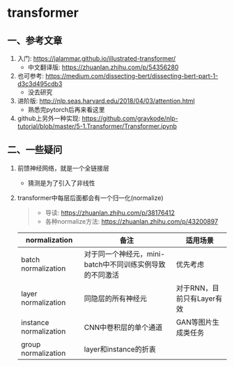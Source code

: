 # transformer

## 一、参考文章
1. 入门: https://jalammar.github.io/illustrated-transformer/
    - 中文翻译版: https://zhuanlan.zhihu.com/p/54356280
2. 也可参考: https://medium.com/dissecting-bert/dissecting-bert-part-1-d3c3d495cdb3
    - 没去研究
3. 进阶版: http://nlp.seas.harvard.edu/2018/04/03/attention.html 
    - 熟悉完pytorch后再来看这里
4. github上另外一种实现: https://github.com/graykode/nlp-tutorial/blob/master/5-1.Transformer/Transformer.ipynb

## 二、一些疑问
1. 前馈神经网络，就是一个全链接层
    - 猜测是为了引入了非线性
2. transformer中每层后面都会有一个归一化(normalize)
    > - 导读: https://zhuanlan.zhihu.com/p/38176412
    > - 各种normalize方法: https://zhuanlan.zhihu.com/p/43200897

    |normalization|备注|适用场景|
    |---|---|---|
    |batch normalization|对于同一个神经元，mini-batch中不同训练实例导致的不同激活|优先考虑|
    |layer normalization|同隐层的所有神经元|对于RNN，目前只有Layer有效|
    |instance normalization|CNN中卷积层的单个通道|GAN等图片生成类任务|
    |group normalization|layer和instance的折衷||


